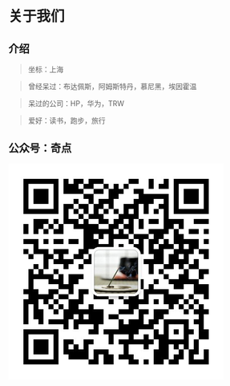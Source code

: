 # 关于我们

## 介绍

> 坐标：上海

> 曾经呆过：布达佩斯，阿姆斯特丹，慕尼黑，埃因霍温

> 呆过的公司：HP，华为，TRW

> 爱好：读书，跑步，旅行

## 公众号：奇点

![ETH/ETC](IMAGE/qrcode.jpg)

